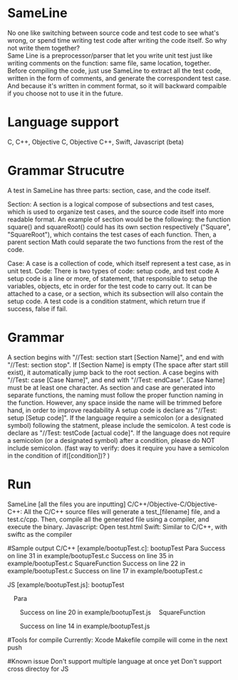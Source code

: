 # SameLine
No one like switching between source code and test code to see what's wrong, or spend time writing test code after writing the code itself. So why not write them together?  
Same Line is a preprocessor/parser that let you write unit test just like writing comments on the function: same file, same location, together. Before compiling the code, just use SameLine to extract all the test code, written in the form of comments, and generate the correspondent test case. 
And because it's written in comment format, so it will backward compaible if you choose not to use it in the future.

# Language support
C, C++, Objective C, Objective C++, Swift, Javascript (beta)

# Grammar Strucutre
A test in SameLine has three parts: section, case, and the code itself.

Section:
A section is a logical compose of subsections and test cases, which is used to organize test cases, and the source code itself into more readable format. 
An example of section would be the following: the function square() and squareRoot() could has its own section respectively ("Square", "SquareRoot"), which contains the test cases of each function. Then, a parent section Math could separate the two functions from the rest of the code. 

Case:
A case is a collection of code, which itself represent a test case, as in unit test.
Code: 
There is two types of code: setup code, and test code
A setup code is a line or more, of statement, that responsible to setup the variables, objects, etc in order for the test code to carry out. It can be attached to a case, or a section, which its subsection will also contain the setup code. 
A test code is a condition statment, which return true if success, false if fail. 

# Grammar
A section begins with "//Test: section start [Section Name]", and end with "//Test: section stop". If [Section Name] is empty (The space after start still exist), it automatically jump back to the root section. 
A case begins with "//Test: case [Case Name]", and end with "//Test: endCase". [Case Name] must be at least one character.
As section and case are generated into separate functions, the naming must follow the proper function naming in the function. However, any space inside the name will be trimmed before hand, in order to improve readability
A setup code is declare as "//Test: setup [Setup code]". If the language require a semicolon (or a designated symbol) following the statment, please include the semicolon. 
A test code is declare as "//Test: testCode [actual code]". If the language does not require a semicolon (or a designated symbol) after a condition, please do NOT include semicolon. (fast way to verify: does it require you have a semicolon in the condition of if([condition])? )

# Run
SameLine [all the files you are inputting]
C/C++/Objective-C/Objective-C++: All the C/C++ source files will generate a test_[filename] file, and a test.c/cpp. Then, compile all the generated file using a compiler, and execute the binary. 
Javascript: Open test.html
Swift: Similar to C/C++, with swiftc as the compiler 

#Sample output
C/C++ [example/bootupTest.c]:
bootupTest
    Para
        Success on line 31 in example/bootupTest.c
        Success on line 35 in example/bootupTest.c
    SquareFunction
        Success on line 22 in example/bootupTest.c
        Success on line 17 in example/bootupTest.c

JS [example/bootupTest.js]:
bootupTest

 Para

  Success on line 20 in example/bootupTest.js
 SquareFunction

  Success on line 14 in example/bootupTest.js


#Tools for compile
Currently: Xcode
Makefile compile will come in the next push

#Known issue
Don't support multiple language at once yet
Don't support cross directoy for JS
